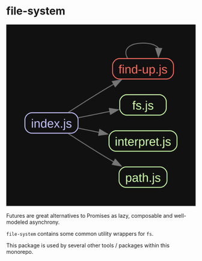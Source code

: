 # file-system

![dependencies via madge](./graph.svg)

Futures are great alternatives to Promises as lazy, composable and well-modeled asynchrony.

`file-system` contains some common utility wrappers for `fs`.

This package is used by several other tools / packages within this monorepo.
